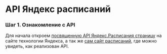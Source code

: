 # API Яндекс расписаний

### Шаг 1. Ознакомление с API  
   
Для начала откроем [посвященную API Яндекс.Расписания страницу](https://yandex.ru/dev/rasp/raspapi/) на сайте технологии Яндекса, а так же [сам сайт расписаний](https://rasp.yandex.ru/), где можно увидеть, как реализован API.
